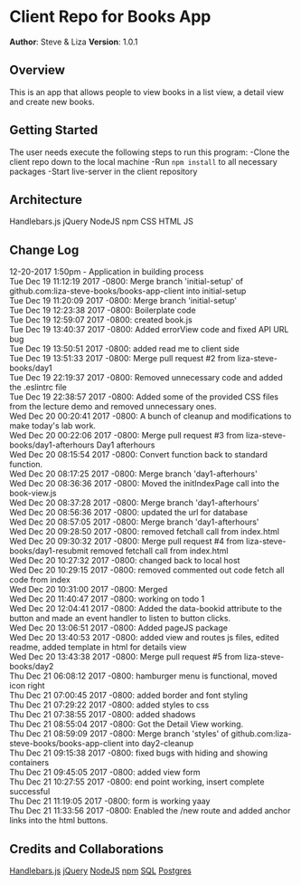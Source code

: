 # Client Repo for Books App

**Author**: Steve & Liza
**Version**: 1.0.1

## Overview
This is an app that allows people to view books in a list view, a detail view
and create new books.

## Getting Started
<!-- What are the steps that a user must take in order to build this app on their own machine and get it running? -->
The user needs execute the following steps to run this program:
-Clone the client repo down to the local machine
-Run `npm install` to all necessary packages
-Start live-server in the client repository

## Architecture
<!-- Provide a detailed description of the application design. What technologies (languages, libraries, etc) you're using, and any other relevant design information. -->
Handlebars.js
jQuery
NodeJS
npm
CSS
HTML
JS

## Change Log
12-20-2017 1:50pm - Application in building process  
Tue Dec 19 11:12:19 2017 -0800: Merge branch 'initial-setup' of github.com:liza-steve-books/books-app-client into initial-setup  
Tue Dec 19 11:20:09 2017 -0800: Merge branch 'initial-setup'  
Tue Dec 19 12:23:38 2017 -0800: Boilerplate code  
Tue Dec 19 12:59:07 2017 -0800: created book.js  
Tue Dec 19 13:40:37 2017 -0800: Added errorView code and fixed API URL bug  
Tue Dec 19 13:50:51 2017 -0800: added read me to client side  
Tue Dec 19 13:51:33 2017 -0800: Merge pull request #2 from liza-steve-books/day1  
Tue Dec 19 22:19:37 2017 -0800: Removed unnecessary code and added the .eslintrc file  
Tue Dec 19 22:38:57 2017 -0800: Added some of the provided CSS files from the lecture demo and removed unnecessary ones.  
Wed Dec 20 00:20:41 2017 -0800: A bunch of cleanup and modifications to make today's lab work.  
Wed Dec 20 00:22:06 2017 -0800: Merge pull request #3 from liza-steve-books/day1-afterhours Day1 afterhours  
Wed Dec 20 08:15:54 2017 -0800: Convert function back to standard function.  
Wed Dec 20 08:17:25 2017 -0800: Merge branch 'day1-afterhours'  
Wed Dec 20 08:36:36 2017 -0800: Moved the initIndexPage call into the book-view.js  
Wed Dec 20 08:37:28 2017 -0800: Merge branch 'day1-afterhours'  
Wed Dec 20 08:56:36 2017 -0800: updated the url for database  
Wed Dec 20 08:57:05 2017 -0800: Merge branch 'day1-afterhours'  
Wed Dec 20 09:28:50 2017 -0800: removed fetchall call from index.html  
Wed Dec 20 09:30:32 2017 -0800: Merge pull request #4 from liza-steve-books/day1-resubmit removed fetchall call from index.html  
Wed Dec 20 10:27:32 2017 -0800: changed back to local host  
Wed Dec 20 10:29:15 2017 -0800: removed commented out code fetch all code from index  
Wed Dec 20 10:31:00 2017 -0800: Merged  
Wed Dec 20 11:40:47 2017 -0800: working on todo 1  
Wed Dec 20 12:04:41 2017 -0800: Added the data-bookid attribute to the button and made an event handler to listen to button clicks.  
Wed Dec 20 13:06:51 2017 -0800: Added pageJS package  
Wed Dec 20 13:40:53 2017 -0800: added view and routes js files, edited readme, added template in html for details view  
Wed Dec 20 13:43:38 2017 -0800: Merge pull request #5 from liza-steve-books/day2  
Thu Dec 21 06:08:12 2017 -0800: hamburger menu is functional, moved icon right  
Thu Dec 21 07:00:45 2017 -0800: added border and font styling  
Thu Dec 21 07:29:22 2017 -0800: added styles to css  
Thu Dec 21 07:38:55 2017 -0800: added shadows  
Thu Dec 21 08:55:04 2017 -0800: Got the Detail View working.  
Thu Dec 21 08:59:09 2017 -0800: Merge branch 'styles' of github.com:liza-steve-books/books-app-client into day2-cleanup  
Thu Dec 21 09:15:38 2017 -0800: fixed bugs with hiding and showing containers  
Thu Dec 21 09:45:05 2017 -0800: added view form  
Thu Dec 21 10:27:55 2017 -0800: end point working, insert complete successful  
Thu Dec 21 11:19:05 2017 -0800: form is working yaay  
Thu Dec 21 11:33:56 2017 -0800: Enabled the /new route and added anchor links into the html buttons.  

## Credits and Collaborations
<!-- Give credit (and a link) to other people or resources that helped you build this application. -->
[Handlebars.js](http://handlebarsjs.com/)
[jQuery](https://jquery.com/)
[NodeJS](https://nodejs.org)
[npm](https://www.npmjs.com/)
[SQL](https://sqlbolt.com/)
[Postgres](https://www.postgresql.org/)

